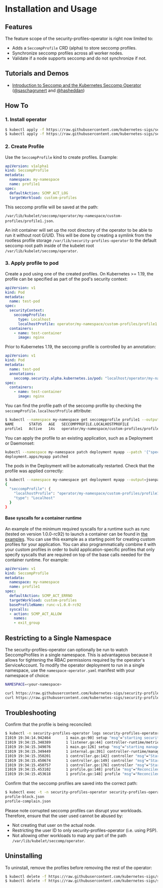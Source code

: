 # Installation and Usage

## Features

The feature scope of the security-profiles-operator is right now limited to:

- Adds a `SeccompProfile` CRD (alpha) to store seccomp profiles.
- Synchronize seccomp profiles across all worker nodes.
- Validate if a node supports seccomp and do not synchronize if not.

## Tutorials and Demos

- [Introduction to Seccomp and the Kubernetes Seccomp Operator](https://youtu.be/exg_zrg16SI)
  ([@saschagrunert](https://github.com/saschagrunert) and [@hasheddan](https://github.com/hasheddan))

## How To

### 1. Install operator

```sh
$ kubectl apply -f https://raw.githubusercontent.com/kubernetes-sigs/security-profiles-operator/master/deploy/operator.yaml
$ kubectl apply -f https://raw.githubusercontent.com/kubernetes-sigs/security-profiles-operator/master/deploy/profiles/default-profiles.yaml
```

### 2. Create Profile

Use the `SeccompProfile` kind to create profiles. Example:

```yaml
apiVersion: v1alpha1
kind: SeccompProfile
metadata:
  namespace: my-namespace
  name: profile1
spec:
  defaultAction: SCMP_ACT_LOG
  targetWorkload: custom-profiles
```

This seccomp profile will be saved at the path:

`/var/lib/kubelet/seccomp/operator/my-namespace/custom-profiles/profile1.json`.

An init container will set up the root directory of the operator to be able to
run it without root G/UID. This will be done by creating a symlink from the
rootless profile storage `/var/lib/security-profiles-operator` to the default seccomp root
path inside of the kubelet root `/var/lib/kubelet/seccomp/operator`.

### 3. Apply profile to pod

Create a pod using one of the created profiles. On Kubernetes >= 1.19, the
profile can be specified as part of the pod's security context:

```yaml
apiVersion: v1
kind: Pod
metadata:
  name: test-pod
spec:
  securityContext:
    seccompProfile:
      type: Localhost
      localhostProfile: operator/my-namespace/custom-profiles/profile1.json
  containers:
    - name: test-container
      image: nginx
```

Prior to Kubernetes 1.19, the seccomp profile is controlled by an annotation:

```yaml
apiVersion: v1
kind: Pod
metadata:
  name: test-pod
  annotations:
    seccomp.security.alpha.kubernetes.io/pod: "localhost/operator/my-namespace/custom-profiles/profile1.json"
spec:
  containers:
    - name: test-container
      image: nginx
```

You can find the profile path of the seccomp profile by checking the
`seccompProfile.localhostProfile` attribute:

```sh
$ kubectl --namespace my-namespace get seccompprofile profile1 --output wide
NAME       STATUS   AGE   SECCOMPPROFILE.LOCALHOSTPROFILE
profile1   Active   14s   operator/my-namespace/custom-profiles/profile1.json
```

You can apply the profile to an existing application, such as a Deployment or
Daemonset:

```sh
kubectl --namespace my-namespace patch deployment myapp --patch '{"spec": {"template": {"spec": {"securityContext": {"seccompProfile": {"type": "Localhost", "localhostProfile": "'$(kubectl --namespace my-namespace get seccompprofile profile1 --output=jsonpath='{.status.seccompProfile\.localhostProfile}')'}}}}}}'
deployment.apps/myapp patched
```

The pods in the Deployment will be automatically restarted. Check that the
profile was applied correctly:

```sh
$ kubectl --namespace my-namespace get deployment myapp --output=jsonpath='{.spec.template.spec.securityContext}' | jq .
{
  "seccompProfile": {
    "localhostProfile": "operator/my-namespace/custom-profiles/profile1.json",
    "type": "Localhost"
  }
}
```

#### Base syscalls for a container runtime

An example of the minimum required syscalls for a runtime such as runc (tested
on version 1.0.0-rc92) to launch a container can be found in [the
examples](./examples/baseprofile.yaml). You can use this example as a starting
point for creating custom profiles for your application. You can also
programmatically combine it with your custom profiles in order to build
application-specific profiles that only specify syscalls that are required on
top of the base calls needed for the container runtime. For example:

```yaml
apiVersion: v1
kind: SeccompProfile
metadata:
  namespace: my-namespace
  name: profile1
spec:
  defaultAction: SCMP_ACT_ERRNO
  targetWorkload: custom-profiles
  baseProfileName: runc-v1.0.0-rc92
  syscalls:
  - action: SCMP_ACT_ALLOW
    names:
    - exit_group
```

## Restricting to a Single Namespace

The security-profiles-operator can optionally be run to watch SeccompProfiles in
a single namespace. This is advantageous because it allows for tightening the
RBAC permissions required by the operator's ServiceAccount. To modify the
operator deployment to run in a single namespace, use the
`namespace-operator.yaml` manifest with your namespace of choice:

```sh
NAMESPACE=<your-namespace>

curl https://raw.githubusercontent.com/kubernetes-sigs/security-profiles-operator/master/deploy/namespace-operator.yaml | sed "s/NS_REPLACE/$NAMESPACE/g" | kubectl apply -f -
curl https://raw.githubusercontent.com/kubernetes-sigs/security-profiles-operator/master/deploy/profiles/namespace-default-profiles.yaml | sed "s/NS_REPLACE/$NAMESPACE/g" | kubectl apply -f -
```

## Troubleshooting

Confirm that the profile is being reconciled:

```sh
$ kubectl -n security-profiles-operator logs security-profiles-operator-mzw9t
I1019 19:34:14.942464       1 main.go:90] setup "msg"="starting security-profiles-operator"  "buildDate"="2020-10-19T19:31:24Z" "compiler"="gc" "gitCommit"="a3ef0e1ea6405092268c18f240b62015c247dd9d" "gitTreeState"="dirty" "goVersion"="go1.15.1" "platform"="linux/amd64" "version"="0.2.0-dev"
I1019 19:34:15.348389       1 listener.go:44] controller-runtime/metrics "msg"="metrics server is starting to listen"  "addr"=":8080"
I1019 19:34:15.349076       1 main.go:126] setup "msg"="starting manager"
I1019 19:34:15.349449       1 internal.go:391] controller-runtime/manager "msg"="starting metrics server"  "path"="/metrics"
I1019 19:34:15.350201       1 controller.go:142] controller "msg"="Starting EventSource" "controller"="profile" "reconcilerGroup"="security-profiles-operator.x-k8s.io" "reconcilerKind"="SeccompProfile" "source"={"Type":{"metadata":{"creationTimestamp":null},"spec":{"targetWorkload":"","defaultAction":""}}}
I1019 19:34:15.450674       1 controller.go:149] controller "msg"="Starting Controller" "controller"="profile" "reconcilerGroup"="security-profiles-operator.x-k8s.io" "reconcilerKind"="SeccompProfile"
I1019 19:34:15.450757       1 controller.go:176] controller "msg"="Starting workers" "controller"="profile" "reconcilerGroup"="security-profiles-operator.x-k8s.io" "reconcilerKind"="SeccompProfile" "worker count"=1
I1019 19:34:15.453102       1 profile.go:148] profile "msg"="Reconciled profile from SeccompProfile" "namespace"="security-profiles-operator" "profile"="nginx-1.19.1" "name"="nginx-1.19.1" "resource version"="728"
I1019 19:34:15.453618       1 profile.go:148] profile "msg"="Reconciled profile from SeccompProfile" "namespace"="security-profiles-operator" "profile"="security-profiles-operator" "name"="security-profiles-operator" "resource version"="729"
```

Confirm that the seccomp profiles are saved into the correct path:

```sh
$ kubectl exec -t -n security-profiles-operator security-profiles-operator-v6p2h -- ls /var/lib/kubelet/seccomp/operator/my-namespace/my-workload
profile-block.json
profile-complain.json
```

Please note corrupted seccomp profiles can disrupt your workloads. Therefore, ensure that the user used cannot be abused by:

- Not creating that user on the actual node.
- Restricting the user ID to only security-profiles-operator (i.e. using PSP).
- Not allowing other workloads to map any part of the path `/var/lib/kubelet/seccomp/operator`.

## Uninstalling

To uninstall, remove the profiles before removing the rest of the operator:

```sh
$ kubectl delete -f https://raw.githubusercontent.com/kubernetes-sigs/security-profiles-operator/master/deploy/profiles/default-profiles.yaml
$ kubectl delete -f https://raw.githubusercontent.com/kubernetes-sigs/security-profiles-operator/master/deploy/operator.yaml
```
